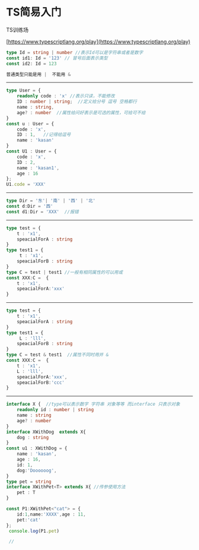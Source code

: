 # TS简易入门


TS训练场


[https://www.typescriptlang.org/play](https://www.typescriptlang.org/play)

```typescript
type Id = string | number //表示Id可以是字符串或者是数字
const id1: Id = '123' // 冒号后面表示类型
const id2: Id = 123

普通类型只能是用 |  不能用 &  
```

--------------

```typescript
type User = {
    readonly code : 'x' //表示只读，不能修改
    ID : number | string;  //定义给分号 逗号 空格都行
    name : string,
    age? : number  //属性给问好表示是可选的属性，可给可不给
}
const u : User = {
    code : 'x',
    ID : 1,   //记得给逗号
    name : 'kasan'
}
const U1 : User = {
    code : 'x',
    ID : 2,
    name : 'kasan1',   
    age : 16
};
U1.code = 'XXX'
```

---------

```typescript
type Dir = '东'| '南' | '西' | '北'
const d:Dir = '西'
const d1:Dir = 'XXX'  //报错
```

-----------

```typescript
type test = {
    t : 'x1',
    speacialForA : string
}
type test1 = {
     t : 'x1',
    speacialForB : string
}
type C = test | test1 //一般有相同属性的可以用或 
const XXX:C =  {
    t : 'x1',  
    speacialForA:'xxx'
}
```


----------

```typescript
type test = {
    t : 'x1',
    speacialForA : string
}
type test1 = {
     L : 'lll',
    speacialForB : string
}
type C = test & test1  //属性不同时用并 &
const XXX:C =  {
    t : 'x1',
    L : 'lll',
    speacialForA:'xxx',
    speacialForB:'ccc'
}
```

-----------

```typescript
interface X {  //type可以表示数字 字符串 对象等等 而interface 只表示对象
    readonly id : number | string 
    name : string
    age? : number
}
interface XWithDog  extends X{
    dog : string
}
const u1 : XWithDog = {
    name : 'kasan',
    age : 16,
    id: 1,
    dog:'Doooooog',
}
type pet = string
interface XWithPet<T> extends X{ //传参使用方法
    pet : T 
}

const P1:XWithPet<"cat"> = {
    id:1,name:'XXXX',age : 11,
    pet:'cat'
};
 console.log(P1.pet)

 //
```


